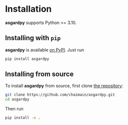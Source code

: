 Installation
============

**asgardpy** supports Python >= 3.10.

## Installing with `pip`

**asgardpy** is available [on PyPI](https://pypi.org/project/asgardpy/). Just run

```bash
pip install asgardpy
```

## Installing from source

To install **asgardpy** from source, first clone [the repository](https://github.com/chaimain/asgardpy):

```bash
git clone https://github.com/chaimain/asgardpy.git
cd asgardpy
```

Then run

```bash
pip install -e .
```
